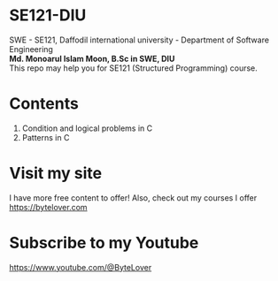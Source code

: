 # SE121-DIU
SWE - SE121, Daffodil international university - Department of Software Engineering  <br />
<b>Md. Monoarul Islam Moon, B.Sc in SWE, DIU</b>  <br />
This repo may help you for SE121 (Structured Programming) course.

# Contents
1. Condition and logical problems in C
2. Patterns in C

# Visit my site
I have more free content to offer! Also, check out my courses I offer
https://bytelover.com

# Subscribe to my Youtube
https://www.youtube.com/@ByteLover
